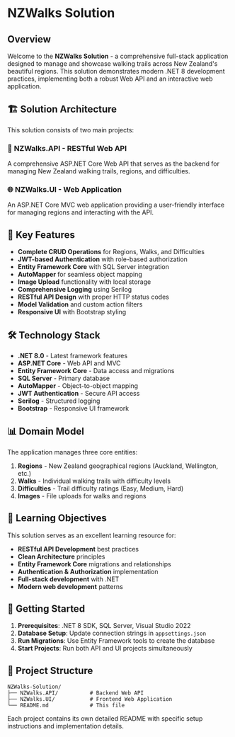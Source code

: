 # NZWalks Solution

## Overview
Welcome to the **NZWalks Solution** - a comprehensive full-stack application designed to manage and showcase walking trails across New Zealand's beautiful regions. This solution demonstrates modern .NET 8 development practices, implementing both a robust Web API and an interactive web application.

## 🏗️ Solution Architecture

This solution consists of two main projects:

### 🔧 **NZWalks.API** - RESTful Web API
A comprehensive ASP.NET Core Web API that serves as the backend for managing New Zealand walking trails, regions, and difficulties.

### 🌐 **NZWalks.UI** - Web Application
An ASP.NET Core MVC web application providing a user-friendly interface for managing regions and interacting with the API.

## 🚀 Key Features

- **Complete CRUD Operations** for Regions, Walks, and Difficulties
- **JWT-based Authentication** with role-based authorization
- **Entity Framework Core** with SQL Server integration
- **AutoMapper** for seamless object mapping
- **Image Upload** functionality with local storage
- **Comprehensive Logging** using Serilog
- **RESTful API Design** with proper HTTP status codes
- **Model Validation** and custom action filters
- **Responsive UI** with Bootstrap styling

## 🛠️ Technology Stack

- **.NET 8.0** - Latest framework features
- **ASP.NET Core** - Web API and MVC
- **Entity Framework Core** - Data access and migrations
- **SQL Server** - Primary database
- **AutoMapper** - Object-to-object mapping
- **JWT Authentication** - Secure API access
- **Serilog** - Structured logging
- **Bootstrap** - Responsive UI framework

## 📊 Domain Model

The application manages three core entities:

1. **Regions** - New Zealand geographical regions (Auckland, Wellington, etc.)
2. **Walks** - Individual walking trails with difficulty levels
3. **Difficulties** - Trail difficulty ratings (Easy, Medium, Hard)
4. **Images** - File uploads for walks and regions

## 🎯 Learning Objectives

This solution serves as an excellent learning resource for:

- **RESTful API Development** best practices
- **Clean Architecture** principles
- **Entity Framework Core** migrations and relationships
- **Authentication & Authorization** implementation
- **Full-stack development** with .NET
- **Modern web development** patterns

## 🚦 Getting Started

1. **Prerequisites**: .NET 8 SDK, SQL Server, Visual Studio 2022
2. **Database Setup**: Update connection strings in `appsettings.json`
3. **Run Migrations**: Use Entity Framework tools to create the database
4. **Start Projects**: Run both API and UI projects simultaneously

## 📁 Project Structure

```
NZWalks-Solution/
├── NZWalks.API/          # Backend Web API
├── NZWalks.UI/           # Frontend Web Application
└── README.md             # This file
```

Each project contains its own detailed README with specific setup instructions and implementation details.


